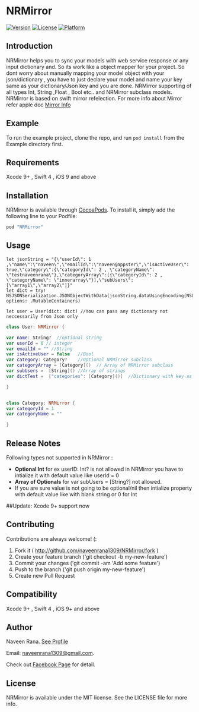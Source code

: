 

# NRMirror

[![Version](https://img.shields.io/cocoapods/v/NRMirror.svg?style=flat)](http://cocoapods.org/pods/NRMirror)
[![License](https://img.shields.io/cocoapods/l/NRMirror.svg?style=flat)](http://cocoapods.org/pods/NRMirror)
[![Platform](https://img.shields.io/cocoapods/p/NRMirror.svg?style=flat)](http://cocoapods.org/pods/NRMirror)


## Introduction

NRMirror helps you to sync your models with web service response or any input dictionary and. So its work like a object mapper for your project. So dont worry about manually mapping your model object with your json/dictionary , you have to just declare your model and name your key same as your dictionary/Json key and you are done. NRMirror supporting of all types Int, String ,Float , Bool etc.. and NRMirror subclass models. NRMirror is based on swift mirror refelection. For more info about Mirror refer apple doc [Mirror Info](https://developer.apple.com/library/tvos/documentation/Swift/Reference/Swift_Mirror_Structure/index.html)

## Example

To run the example project, clone the repo, and run `pod install` from the Example directory first.

## Requirements
Xcode 9+ , Swift 4 , iOS 9 and above

## Installation

NRMirror is available through [CocoaPods](http://cocoapods.org). To install
it, simply add the following line to your Podfile:

```ruby
pod "NRMirror"
```

## Usage
```
let jsonString = "{\"userId\": 1 ,\"name\":\"naveen\",\"emailId\":\"naveen@appster\",\"isActiveUser\": true,\"category\":{\"categoryId\": 2 , \"categoryName\": \"testnaveenrana\"},\"categoryArray\":[{\"categoryId\": 2 , \"categoryName\": \"innerarray\"}],\"subUsers\":[\"array1\",\"array2\"]}"
let dict = try! NSJSONSerialization.JSONObjectWithData(jsonString.dataUsingEncoding(NSUTF8StringEncoding)!, options: .MutableContainers)

let user = User(dict: dict) //You can pass any dictionary not neccessarily from Json only
```

```Swift
class User: NRMirror {

var name: String?  //optional string
var userId = 0 // integer
var emailId = "" //String
var isActiveUser = false   //Bool
var category: Category?    //Optional NRMirror subclass
var categoryArray = [Category]()  // Array of NRMirror subclass
var subUsers =  [String]() //Array of strings
var dictTest =  ["categories": [Category]()]  //Dictionary with key as a string and value is any NRMirror class

}


class Category: NRMirror {
var categoryId = 1
var categoryName = ""

}

```
## Release Notes
Following types not supported in NRMirror :
- **Optional Int** for ex userID: Int? is not allowed in NRMirror you have to intialize it with default value like userId = 0
- **Array of Optionals** for  var subUsers =  [String?] not allowed.
- If you are sure value is not going to be optional/nil then intialize property with default value like with blank string or 0 for Int

##Update: Xcode 9+ support now

## Contributing

Contributions are always welcome! (:

1. Fork it ( http://github.com/naveenrana1309/NRMirror/fork )
2. Create your feature branch ('git checkout -b my-new-feature')
3. Commit your changes ('git commit -am 'Add some feature')
4. Push to the branch ('git push origin my-new-feature')
5. Create new Pull Request

## Compatibility

Xcode 9+ , Swift 4 , iOS 9+ and above

## Author

Naveen Rana. [See Profile](https://www.linkedin.com/in/naveen-rana-9a371a40)

Email: 
naveenrana1309@gmail.com. 

Check out [Facebook Page](https://www.facebook.com/naveen.rana.146) for detail.

## License

NRMirror is available under the MIT license. See the LICENSE file for more info.
